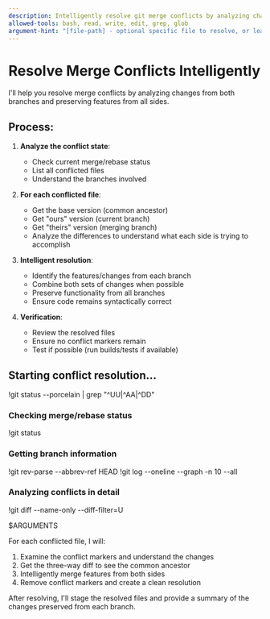 ```yaml
---
description: Intelligently resolve git merge conflicts by analyzing changes from both branches and preserving features from all sides
allowed-tools: bash, read, write, edit, grep, glob
argument-hint: "[file-path] - optional specific file to resolve, or leave empty to resolve all conflicts"
---
```


# Resolve Merge Conflicts Intelligently

I'll help you resolve merge conflicts by analyzing changes from both branches and preserving features from all sides.

## Process:

1. **Analyze the conflict state**:
   - Check current merge/rebase status
   - List all conflicted files
   - Understand the branches involved

2. **For each conflicted file**:
   - Get the base version (common ancestor)
   - Get "ours" version (current branch)
   - Get "theirs" version (merging branch)
   - Analyze the differences to understand what each side is trying to accomplish

3. **Intelligent resolution**:
   - Identify the features/changes from each branch
   - Combine both sets of changes when possible
   - Preserve functionality from all branches
   - Ensure code remains syntactically correct

4. **Verification**:
   - Review the resolved files
   - Ensure no conflict markers remain
   - Test if possible (run builds/tests if available)

## Starting conflict resolution...

!git status --porcelain | grep "^UU\|^AA\|^DD"

### Checking merge/rebase status
!git status

### Getting branch information
!git rev-parse --abbrev-ref HEAD
!git log --oneline --graph -n 10 --all

### Analyzing conflicts in detail
!git diff --name-only --diff-filter=U

$ARGUMENTS

For each conflicted file, I will:
1. Examine the conflict markers and understand the changes
2. Get the three-way diff to see the common ancestor
3. Intelligently merge features from both sides
4. Remove conflict markers and create a clean resolution

After resolving, I'll stage the resolved files and provide a summary of the changes preserved from each branch.
